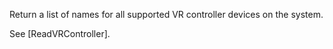 Return a list of names for all supported VR controller devices on the system.

See [ReadVRController].